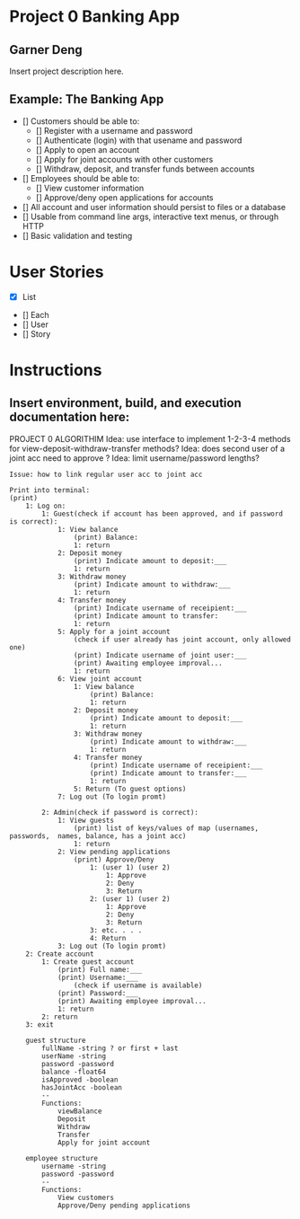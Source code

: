 # Project 0 Banking App
## Garner Deng
Insert project description here.

## Example: The Banking App
- [] Customers should be able to:
    - [] Register with a username and password
    - [] Authenticate (login) with that usename and password
    - [] Apply to open an account
    - [] Apply for joint accounts with other customers
    - [] Withdraw, deposit, and transfer funds between accounts
- [] Employees should be able to:
    - [] View customer information
    - [] Approve/deny open applications for accounts
- [] All account and user information should persist to files or a database
- [] Usable from command line args, interactive text menus, or through HTTP
- [] Basic validation and testing

# User Stories
- [x] List
- [] Each
- [] User
- [] Story

# Instructions
## Insert environment, build, and execution documentation here:
PROJECT 0 ALGORITHIM
    Idea: use interface to implement 1-2-3-4 methods for view-deposit-withdraw-transfer methods?
    Idea: does second user of a joint acc need to approve ? 
    Idea: limit username/password lengths?

    Issue: how to link regular user acc to joint acc

	Print into terminal: 
    (print)
		1: Log on:
			1: Guest(check if account has been approved, and if password is correct):
                1: View balance
                    (print) Balance:
                    1: return
				2: Deposit money
                    (print) Indicate amount to deposit:___
                    1: return
				3: Withdraw money
                    (print) Indicate amount to withdraw:___
                    1: return
				4: Transfer money
                    (print) Indicate username of receipient:___
                    (print) Indicate amount to transfer:
                    1: return
				5: Apply for a joint account
                    (check if user already has joint account, only allowed one)
                    (print) Indicate username of joint user:___
                    (print) Awaiting employee improval...
                    1: return
                6: View joint account
                    1: View balance
                        (print) Balance:
                        1: return
				    2: Deposit money
                        (print) Indicate amount to deposit:___
                        1: return
				    3: Withdraw money
                        (print) Indicate amount to withdraw:___
                        1: return
				    4: Transfer money
                        (print) Indicate username of receipient:___
                        (print) Indicate amount to transfer:___
                        1: return
                    5: Return (To guest options)
                7: Log out (To login promt)

			2: Admin(check if password is correct): 
				1: View guests
                    (print) list of keys/values of map (usernames, passwords,  names, balance, has a joint acc)
                    1: return
				2: View pending applications
					(print) Approve/Deny
                        1: (user 1) (user 2)
                            1: Approve
                            2: Deny
                            3: Return
                        2: (user 1) (user 2)
                            1: Approve
                            2: Deny
                            3: Return
                        3: etc. . . .
                        4: Return
                3: Log out (To login promt)
		2: Create account
			1: Create guest account
                (print) Full name:___
                (print) Username:___
                    (check if username is available)
                (print) Password:___
                (print) Awaiting employee improval...
                1: return
			2: return 
		3: exit
		
		guest structure
            fullName -string ? or first + last
            userName -string
            password -password
            balance -float64
            isApproved -boolean
            hasJointAcc -boolean
            --
            Functions:
                viewBalance
                Deposit
                Withdraw
                Transfer
                Apply for joint account
		
        employee structure
            username -string
            password -password
            --
            Functions:
                View customers
                Approve/Deny pending applications
